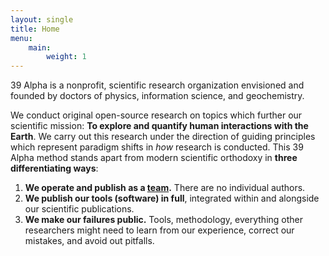 ```yaml
---
layout: single
title: Home
menu:
    main:
        weight: 1
---
```

<span class="shout shout--inline">39 Alpha is a nonprofit, scientific research organization</span>
envisioned and founded by doctors of physics, information science, and geochemistry.

We conduct original open-source research on topics which further our scientific mission: **To
explore and quantify human interactions with the Earth**. We carry out this research under the
direction of guiding principles which represent paradigm shifts in _how_ research is conducted. This
39 Alpha method stands apart from modern scientific orthodoxy in **three differentiating ways**:

1. **We operate and publish as a [team](team).** There are no individual authors.
2. **We publish our tools (software) in full**, integrated within and alongside our scientific
   publications.
3. **We make our failures public.** Tools, methodology, everything other researchers might need to
   learn from our experience, correct our mistakes, and avoid out pitfalls.
